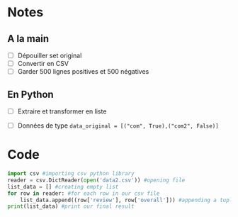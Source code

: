 # Notes

## A la main
- [ ] Dépouiller set original
- [ ] Convertir en CSV
- [ ] Garder 500 lignes positives et 500 négatives

## En Python
 - [ ] Extraire et transformer en liste
 - [ ] Données de type `data_original = [("com", True),("com2", False)]`


# Code


```python
import csv #importing csv python library
reader = csv.DictReader(open('data2.csv')) #opening file
list_data = [] #creating empty list
for row in reader: #for each row in our csv file
    list_data.append((row['review'], row['overall'])) #appending a tuple of the review and the rating extracted from the csv file
print(list_data) #print our final result
```
